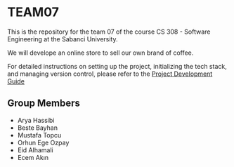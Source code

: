 # TEAM07

This is the repository for the team 07 of the course CS 308 - Software Engineering at the Sabanci University.

We will develope an online store to sell our own brand of coffee.

For detailed instructions on setting up the project, initializing the tech stack, and managing version control, please refer to the [Project Development Guide](PROJECT_DEVELOPMENT_GUIDE.md)


## Group Members

- Arya Hassibi
- Beste Bayhan
- Mustafa Topcu
- Orhun Ege Ozpay
- Eid Alhamali
- Ecem Akın
